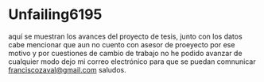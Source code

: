 # Unfailing6195
aquí se muestran los avances del proyecto de tesis, junto con los datos 
cabe mencionar que aun no cuento con asesor de proeyecto por ese  motivo y por cuestiones de cambio de trabajo no he podido avanzar de cualquier modo dejo mi correo electrónico 
para que se puedan comnunicar
franciscozaval@gmail.com
saludos.
